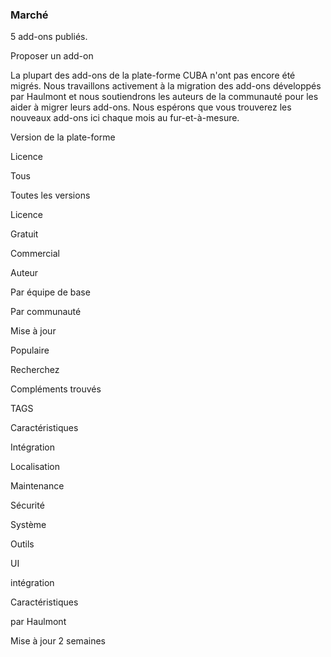 ### Marché

5 add-ons publiés. 

Proposer un add-on

La plupart des add-ons de la plate-forme CUBA n'ont pas encore été migrés. Nous travaillons activement à la migration des add-ons développés par Haulmont et nous soutiendrons les auteurs de la communauté pour les aider à migrer leurs add-ons. Nous espérons que vous trouverez les nouveaux add-ons ici chaque mois au fur-et-à-mesure.

Version de la plate-forme

Licence

Tous

Toutes les versions

Licence

Gratuit

Commercial

Auteur

Par équipe de base

Par communauté 

Mise à jour

Populaire

Recherchez

Compléments trouvés

TAGS

Caractéristiques

Intégration

Localisation

Maintenance

Sécurité

Système

Outils

UI

intégration

Caractéristiques

par Haulmont

Mise à jour 2 semaines